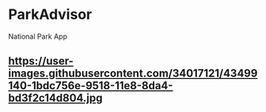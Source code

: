 # ParkAdvisor
National Park App

## https://user-images.githubusercontent.com/34017121/43499140-1bdc756e-9518-11e8-8da4-bd3f2c14d804.jpg
